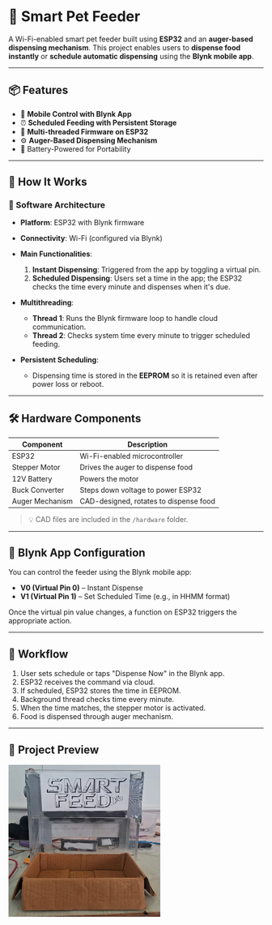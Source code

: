 # 🐾 Smart Pet Feeder

A Wi-Fi-enabled smart pet feeder built using **ESP32** and an **auger-based dispensing mechanism**. This project enables users to **dispense food instantly** or **schedule automatic dispensing** using the **Blynk mobile app**.

---

## 📦 Features

* 📱 **Mobile Control with Blynk App**
* ⏰ **Scheduled Feeding with Persistent Storage**
* 🔁 **Multi-threaded Firmware on ESP32**
* ⚙️ **Auger-Based Dispensing Mechanism**
* 🔋 Battery-Powered for Portability

---

## 🧠 How It Works

### 🔌 Software Architecture

* **Platform**: ESP32 with Blynk firmware

* **Connectivity**: Wi-Fi (configured via Blynk)

* **Main Functionalities**:

  1. **Instant Dispensing**: Triggered from the app by toggling a virtual pin.
  2. **Scheduled Dispensing**: Users set a time in the app; the ESP32 checks the time every minute and dispenses when it's due.

* **Multithreading**:

  * **Thread 1**: Runs the Blynk firmware loop to handle cloud communication.
  * **Thread 2**: Checks system time every minute to trigger scheduled feeding.

* **Persistent Scheduling**:

  * Dispensing time is stored in the **EEPROM** so it is retained even after power loss or reboot.

---

## 🛠️ Hardware Components

| Component       | Description                            |
| --------------- | -------------------------------------- |
| ESP32           | Wi-Fi-enabled microcontroller          |
| Stepper Motor   | Drives the auger to dispense food      |
| 12V Battery     | Powers the motor                       |
| Buck Converter  | Steps down voltage to power ESP32      |
| Auger Mechanism | CAD-designed, rotates to dispense food |

> 💡 CAD files are included in the `/hardware` folder.

---

## 📱 Blynk App Configuration

You can control the feeder using the Blynk mobile app:

* **V0 (Virtual Pin 0)** – Instant Dispense
* **V1 (Virtual Pin 1)** – Set Scheduled Time (e.g., in HHMM format)

Once the virtual pin value changes, a function on ESP32 triggers the appropriate action.

---

## 🔄 Workflow

1. User sets schedule or taps "Dispense Now" in the Blynk app.
2. ESP32 receives the command via cloud.
3. If scheduled, ESP32 stores the time in EEPROM.
4. Background thread checks time every minute.
5. When the time matches, the stepper motor is activated.
6. Food is dispensed through auger mechanism.

---

## 📸 Project Preview

<img src="https://github.com/syed-naqi-abbas/pet_feeder/blob/main/pet_feeder.jpg" height="300" width="300">
